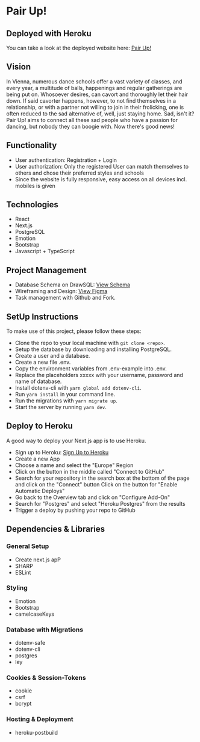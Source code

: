 # Pair Up!

## Deployed with Heroku

You can take a look at the deployed website here: [Pair Up!](https://pair-up-vienna.herokuapp.com/)

## Vision

In Vienna, numerous dance schools offer a vast variety of classes, and every year, a multitude of balls, happenings and regular gatherings are being put on. Whosoever desires, can cavort and thoroughly let their hair down. If said cavorter happens, however, to not find themselves in a relationship, or with a partner not willing to join in their frolicking, one is often reduced to the sad alternative of, well, just staying home. Sad, isn't it? 
Pair Up! aims to connect all these sad people who have a passion for dancing, but nobody they can boogie with. Now there's good news!

## Functionality

- User authentication: Registration + Login
- User authorization: Only the registered User can match themselves to others and chose their preferred styles and schools
- Since the website is fully responsive, easy access on all devices incl. mobiles is given

## Technologies

- React
- Next.js
- PostgreSQL
- Emotion
- Bootstrap
- Javascript + TypeScript

## Project Management

- Database Schema on DrawSQL: [View Schema](https://drawsql.app/upleveled-2/diagrams/pairup-schema#) 
- Wireframing and Design: [View Figma](https://www.figma.com/file/Fk8Ayej5AiA6PISPtIr9NO/PairUp!?node-id=0%3A1)
- Task management with Github and Fork.

## SetUp Instructions

To make use of this project, please follow these steps:

- Clone the repo to your local machine with `git clone <repo>`.
- Setup the database by downloading and installing PostgreSQL.
- Create a user and a database.
- Create a new file .env.
- Copy the environment variables from .env-example into .env.
- Replace the placeholders xxxxx with your username, password and name of database.
- Install dotenv-cli with `yarn global add dotenv-cli`.
- Run `yarn install` in your command line.
- Run the migrations with `yarn migrate up`.
- Start the server by running `yarn dev`.

## Deploy to Heroku

A good way to deploy your Next.js app is to use Heroku.

- Sign up to Heroku: [Sign Up to Heroku](https://signup.heroku.com/)
- Create a new App
- Choose a name and select the "Europe" Region
- Click on the button in the middle called "Connect to GitHub"
- Search for your repository in the search box at the bottom of the page and click on the "Connect" button Click on the button for "Enable Automatic Deploys"
- Go back to the Overview tab and click on "Configure Add-On"
- Search for "Postgres" and select "Heroku Postgres" from the results
- Trigger a deploy by pushing your repo to GitHub

## Dependencies & Libraries

### General Setup

- Create next.js apP
- SHARP
- ESLint

### Styling

- Emotion
- Bootstrap
- camelcaseKeys 

### Database with Migrations

- dotenv-safe
- dotenv-cli
- postgres
- ley

### Cookies & Session-Tokens

- cookie
- csrf
- bcrypt

### Hosting & Deployment

- heroku-postbuild
